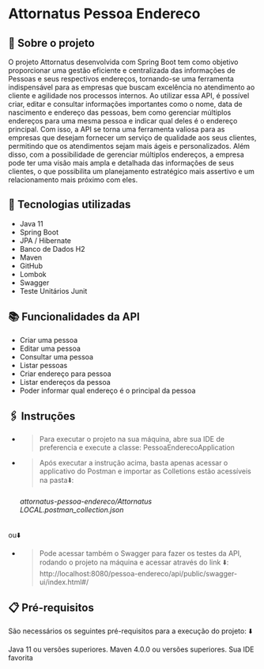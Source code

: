 # Attornatus Pessoa Endereco
## 📝 Sobre o projeto
O projeto Attornatus desenvolvida com Spring Boot tem como objetivo proporcionar uma gestão eficiente e centralizada das informações de Pessoas e seus respectivos endereços, tornando-se uma ferramenta indispensável para as empresas que buscam excelência no atendimento ao cliente e agilidade nos processos internos.
Ao utilizar essa API, é possível criar, editar e consultar informações importantes como o nome, data de nascimento e endereço das pessoas, bem como gerenciar múltiplos endereços para uma mesma pessoa e indicar qual deles é o endereço principal. Com isso, a API se torna uma ferramenta valiosa para as empresas que desejam fornecer um serviço de qualidade aos seus clientes, permitindo que os atendimentos sejam mais ágeis e personalizados. 
Além disso, com a possibilidade de gerenciar múltiplos endereços, a empresa pode ter uma visão mais ampla e detalhada das informações de seus clientes, o que possibilita um planejamento estratégico mais assertivo e um relacionamento mais próximo com eles.

## 🔧 Tecnologias utilizadas
* Java 11 
* Spring Boot
* JPA / Hibernate
* Banco de Dados H2
* Maven
* GitHub
* Lombok
* Swagger
* Teste Unitários Junit


## 📚 Funcionalidades da API
* Criar uma pessoa
* Editar uma pessoa
* Consultar uma pessoa
* Listar pessoas
* Criar endereço para pessoa
* Listar endereços da pessoa
* Poder informar qual endereço é o principal da pessoa

## 🖇️ Instruções
* > Para executar o projeto na sua máquina, abre sua IDE de preferencia e execute a classe: PessoaEnderecoApplication 
* > Após executar a instrução acima, basta apenas acessar o applicativo do Postman e importar as Colletions estão acessíveis na pasta⬇️:
   ###### attornatus-pessoa-endereco/Attornatus LOCAL.postman_collection.json
ou⬇️
* > Pode acessar também o Swagger para fazer os testes da API, rodando o projeto na máquina e acessar através do link ⬇️:
 http://localhost:8080/pessoa-endereco/api/public/swagger-ui/index.html#/


## 📋 Pré-requisitos

São necessários os seguintes pré-requisitos para a execução do projeto: ⬇️

Java 11 ou versões superiores. Maven 4.0.0 ou versões superiores. Sua IDE favorita
